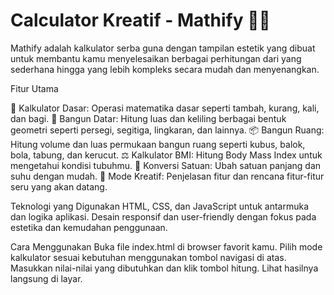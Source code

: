 # Calculator Kreatif - Mathify 📖✨

Mathify adalah kalkulator serba guna dengan tampilan estetik yang dibuat untuk membantu kamu menyelesaikan berbagai perhitungan dari yang sederhana hingga yang lebih kompleks secara mudah dan menyenangkan.

Fitur Utama

🧮 Kalkulator Dasar: Operasi matematika dasar seperti tambah, kurang, kali, dan bagi.
📏 Bangun Datar: Hitung luas dan keliling berbagai bentuk geometri seperti persegi, segitiga, lingkaran, dan lainnya.
📦 Bangun Ruang: Hitung volume dan luas permukaan bangun ruang seperti kubus, balok, bola, tabung, dan kerucut.
⚖️ Kalkulator BMI: Hitung Body Mass Index untuk mengetahui kondisi tubuhmu.
🔄 Konversi Satuan: Ubah satuan panjang dan suhu dengan mudah.
🌈 Mode Kreatif: Penjelasan fitur dan rencana fitur-fitur seru yang akan datang.

Teknologi yang Digunakan
HTML, CSS, dan JavaScript untuk antarmuka dan logika aplikasi.
Desain responsif dan user-friendly dengan fokus pada estetika dan kemudahan penggunaan.

Cara Menggunakan
Buka file index.html di browser favorit kamu.
Pilih mode kalkulator sesuai kebutuhan menggunakan tombol navigasi di atas.
Masukkan nilai-nilai yang dibutuhkan dan klik tombol hitung.
Lihat hasilnya langsung di layar.

